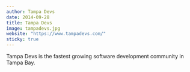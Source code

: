 ```yaml
---
author: Tampa Devs
date: 2014-09-28
title: Tampa Devs
image: tampadevs.jpg
website: "https://www.tampadevs.com/"
sticky: true
---
```


Tampa Devs is the fastest growing software development community in Tampa Bay.